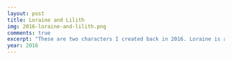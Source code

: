 ```yaml
---
layout: post
title: Loraine and Lilith
img: 2016-loraine-and-lilith.png
comments: true
excerpt: "These are two characters I created back in 2016. Loraine is a wolf, and Lilith is a deer. They were meant to represent the two sides of my personality - online and offline."
year: 2016
---
```

